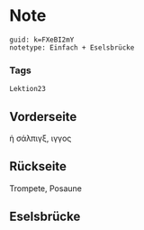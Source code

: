 # Note
```
guid: k=FXeBI2mY
notetype: Einfach + Eselsbrücke
```

### Tags
```
Lektion23
```

## Vorderseite
ἡ σάλπιγξ, ιγγος

## Rückseite
Trompete, Posaune

## Eselsbrücke

